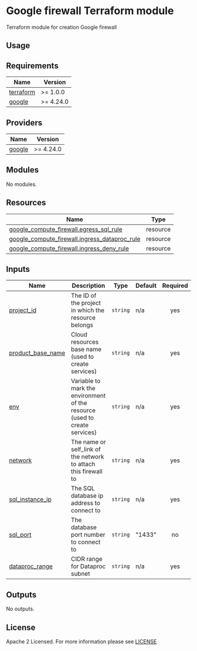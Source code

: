# Google firewall Terraform module
Terraform module for creation Google firewall

## Usage

<!-- BEGIN_TF_DOCS -->
## Requirements

| Name                                                                      | Version   |
| ------------------------------------------------------------------------- | --------- |
| <a name="requirement_terraform"></a> [terraform](#requirement\_terraform) | >= 1.0.0  |
| <a name="requirement_google"></a> [google](#requirement\_google)          | >= 4.24.0 |

## Providers

| Name                                                             | Version   |
| ---------------------------------------------------------------- | --------- |
| <a name="requirement_google"></a> [google](#requirement\_google) | >= 4.24.0 |

## Modules

No modules.

## Resources

| Name                                                                                                                                             | Type     |
| ------------------------------------------------------------------------------------------------------------------------------------------------ | -------- |
| [google_compute_firewall.egress_sql_rule](https://registry.terraform.io/providers/hashicorp/google/latest/docs/resources/compute_firewall)       | resource |
| [google_compute_firewall.ingress_dataproc_rule](https://registry.terraform.io/providers/hashicorp/google/latest/docs/resources/compute_firewall) | resource |
| [google_compute_firewall.ingress_deny_rule](https://registry.terraform.io/providers/hashicorp/google/latest/docs/resources/compute_firewall)     | resource |

## Inputs

| Name                                                                                      | Description                                                                | Type     | Default | Required |
| ----------------------------------------------------------------------------------------- | -------------------------------------------------------------------------- | -------- | ------- | :------: |
| <a name="input_project_id"></a> [project\_id](#input\_project\_id)                        | The ID of the project in which the resource belongs                        | `string` | n/a     |   yes    |
| <a name="input_product_base_name"></a> [product\_base\_name](#input\_product\_base\_name) | Cloud resources base name (used to create services)                        | `string` | n/a     |   yes    |
| <a name="input_env"></a> [env](#input\_env)                                               | Variable to mark the environment of the resource (used to create services) | `string` | n/a     |   yes    |
| <a name="input_network"></a> [network](#input\_network)                                   | The name or self_link of the network to attach this firewall to            | `string` | n/a     |   yes    |
| <a name="input_sql_instance_ip"></a> [sql\_instance\_ip](#input\_sql\_instance\_ip)       | The SQL database ip address to connect to                                  | `string` | n/a     |   yes    |
| <a name="input_sql_port"></a> [sql\_port](#input\_sql\_port)                              | The database port number to connect to                                     | `string` | "1433"  |    no    |
| <a name="input_dataproc_range"></a> [dataproc\_range](#input\_dataproc\_range)            | CIDR range for Dataproc subnet                                             | `string` | n/a     |   yes    |

## Outputs

No outputs.
<!-- END_TF_DOCS -->

## License

Apache 2 Licensed. For more information please see [LICENSE](https://github.com/data-platform-hq/terraform-google-firewall/blob/main/LICENSE)
